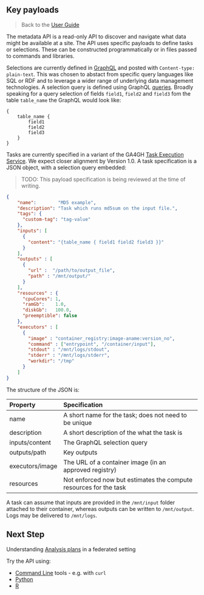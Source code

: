 ## Key payloads

> Back to the [User Guide](./User_Guide.md)

The metadata API is a read-only API to discover and navigate what data might be available at a site. The API uses specific payloads to define tasks or selections. These can be constructed programmatically or in files passed to commands and libraries.

Selections are currently defined in [GraphQL](https://graphql.org/) and posted with `Content-type: plain-text`. This was chosen to abstact from specific query languages like SQL or RDF and to leverage a wider range of underlying data management technologies. A selection query is defined using GraphQL [queries](https://graphql.org/learn/queries/). Broadly speaking for a query selection of fields `field1`, `field2` and `field3` fom the table `table_name` the GraphQL would look like:

```
{
    table_name {
        field1
        field2
        field3
    }
}
```

Tasks are currently specified in a variant of the GA4GH [Task Execution Service](https://github.com/ga4gh/task-execution-schemas). We expect closer alignment by Version 1.0. A task specification is a JSON object, with a selection query embedded:

> TODO: This payload specification is being reviewed at the time of writing.

```json
{
    "name":        "MD5 example",
    "description": "Task which runs md5sum on the input file.",
    "tags": {
      "custom-tag": "tag-value"
    },
    "inputs": [
      {
        "content": "{table_name { field1 field2 field3 }}"
      }
    ],
    "outputs" : [
      {
        "url" :  "/path/to/output_file",
        "path" : "/mnt/output/"
      }
    ],
    "resources" : {
      "cpuCores": 1,
      "ramGb":    1.0,
      "diskGb":   100.0,
      "preemptible": false
    },
    "executors" : [
      {
        "image" : "container_registry:image-aname:version_no",
        "command" : ["entrypoint", "/container/input"],
        "stdout" : "/mnt/logs/stdout",
        "stderr" : "/mnt/logs/stderr",
        "workdir": "/tmp"
      }
    ]
}
```

The structure of the JSON is:

| Property                  | Specification                                                     |
|:--------------------------|:------------------------------------------------------------------|
| name                      | A short name for the task; does not need to be unique             |
| description               | A short description of the what the task is                       |
| inputs/content            | The GraphQL selection query                                       |
| outputs/path              | Key outputs
| executors/image           | The URL of a container image (in an approved registry)            |
| resources                 | Not enforced now but estimates the compute resources for the task |

A task can assume that inputs are provided in the `/mnt/input` folder attached to their container, whereas outputs can be written to `/mnt/output`. Logs may be delivered to `/mnt/logs`.

## Next Step

Understanding [Analysis plans](./User_Guide_Analysis_Plans.md) in a federated setting

Try the API using:

- [Command Line](./User_Guide_CLI.md) tools - e.g. with `curl`
- [Python](./User_Guide_Python.md)
- [R](./User_Guide_R.md)
